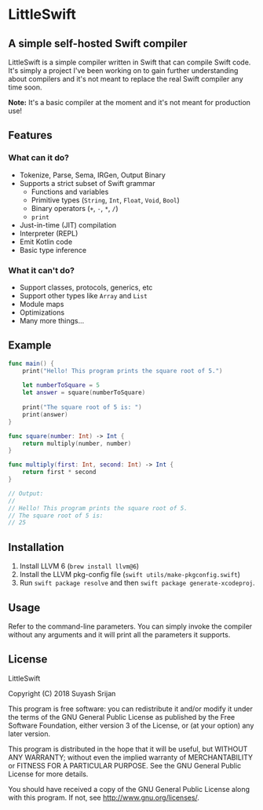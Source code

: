 # LittleSwift

## A simple self-hosted Swift compiler

LittleSwift is a simple compiler written in Swift that can compile Swift code. It's simply a project I've been working on to gain further understanding about compilers and it's not meant to replace the real Swift compiler any time soon.

**Note:** It's a basic compiler at the moment and it's not meant for production use!

## Features

### What can it do?

- Tokenize, Parse, Sema, IRGen, Output Binary
- Supports a strict subset of Swift grammar
    - Functions and variables
    - Primitive types (`String`, `Int`, `Float`, `Void`, `Bool`)
    - Binary operators (`+`, `-`, `*`, `/`)
    - `print`
- Just-in-time (JIT) compilation
- Interpreter (REPL)
- Emit Kotlin code
- Basic type inference

### What it can't do?

- Support classes, protocols, generics, etc
- Support other types like `Array` and `List`
- Module maps
- Optimizations
- Many more things...

## Example

```swift
func main() {
    print("Hello! This program prints the square root of 5.")
    
    let numberToSquare = 5
    let answer = square(numberToSquare)
    
    print("The square root of 5 is: ")
    print(answer)
}

func square(number: Int) -> Int {
    return multiply(number, number)
}

func multiply(first: Int, second: Int) -> Int {
    return first * second
}

// Output:
//
// Hello! This program prints the square root of 5.
// The square root of 5 is:
// 25
```

## Installation

1. Install LLVM 6 (`brew install llvm@6`)
2. Install the LLVM pkg-config file (`swift utils/make-pkgconfig.swift`)
3. Run `swift package resolve` and then `swift package generate-xcodeproj`.

## Usage

Refer to the command-line parameters. You can simply invoke the compiler without any arguments and it will print all the parameters it supports.

## License

LittleSwift

Copyright (C) 2018 Suyash Srijan

This program is free software: you can redistribute it and/or modify
it under the terms of the GNU General Public License as published by
the Free Software Foundation, either version 3 of the License, or
(at your option) any later version.

This program is distributed in the hope that it will be useful,
but WITHOUT ANY WARRANTY; without even the implied warranty of
MERCHANTABILITY or FITNESS FOR A PARTICULAR PURPOSE. See the
GNU General Public License for more details.

You should have received a copy of the GNU General Public License
along with this program. If not, see <http://www.gnu.org/licenses/>.
